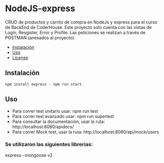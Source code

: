 # NodeJS-express
CRUD de productos y carrito de compra en NodeJs y express para el curso de BackEnd de CoderHouse.
Este proyecto solo cuenta con las vistas de Login, Resgister, Error y Profile.
Las peticiones se realizan a través de POSTMAN (anexados al proyecto).

- [Instalación](#Instalación)
- [Uso](#Uso)
- [License](#license)

## Instalación
```
npm install express - npm run start
```

## Uso
- Para correr test unitario usar: npm run test
- Para correr test avanzado usar: npm run supertest
- Para consultar la documentación, usar la ruta: http://localhost:8080/apidocs/
- Para correr Mock test, usar la ruta: http://localhost:8080/api/mock/users

### Se utilizaron las siguientes librerias:
express--mongoose v2
  


